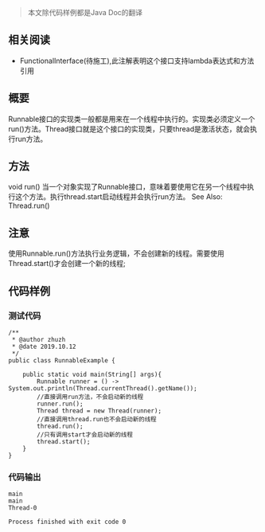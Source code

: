 >本文除代码样例都是Java Doc的翻译
## 相关阅读
* FunctionalInterface(待施工),此注解表明这个接口支持lambda表达式和方法引用
## 概要
Runnable接口的实现类一般都是用来在一个线程中执行的。实现类必须定义一个run()方法。Thread接口就是这个接口的实现类，只要thread是激活状态，就会执行run方法。

## 方法

void run()
当一个对象实现了Runnable接口，意味着要使用它在另一个线程中执行这个方法。执行thread.start启动线程并会执行run方法。
See Also:
Thread.run()

## 注意
使用Runnable.run()方法执行业务逻辑，不会创建新的线程。需要使用Thread.start()才会创建一个新的线程;

## 代码样例

### 测试代码

```
/**
 * @author zhuzh
 * @date 2019.10.12
 */
public class RunnableExample {

    public static void main(String[] args){
        Runnable runner = () -> System.out.println(Thread.currentThread().getName());
        //直接调用run方法，不会启动新的线程
        runner.run();
        Thread thread = new Thread(runner);
        //直接调用thread.run也不会启动新的线程
        thread.run();
        //只有调用start才会启动新的线程
        thread.start();
    }
}
```
### 代码输出
```
main
main
Thread-0

Process finished with exit code 0
```
